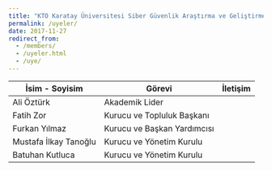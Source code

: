 ```yaml
---
title: "KTO Karatay Üniversitesi Siber Güvenlik Araştırma ve Geliştirme Topluluğu Üyeleri"
permalink: /uyeler/
date: 2017-11-27
redirect_from: 
  - /members/
  - /uyeler.html
  - /uye/
---
```


| İsim - Soyisim  | Görevi  | İletişim  |
| ------------ | ------------ | ------------ |
| Ali Öztürk  | Akademik Lider  |   |
| Fatih Zor  | Kurucu ve Topluluk Başkanı  | [<i class="fa fa-facebook" aria-hidden="true"></i>](https://fb.me/fatihhzor) [<i class="fa fa-twitter" aria-hidden="true"></i>](https://twitter.com/fatihhzor) |
| Furkan Yılmaz  | Kurucu ve Başkan Yardımcısı  |   |
| Mustafa İlkay Tanoğlu  | Kurucu ve Yönetim Kurulu  |   |
| Batuhan Kutluca  | Kurucu ve Yönetim Kurulu  |   |

